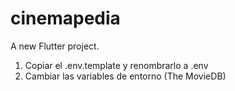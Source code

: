 # cinemapedia

A new Flutter project.

1. Copiar el .env.template y renombrarlo a .env
2. Cambiar las variables de entorno (The MovieDB)
